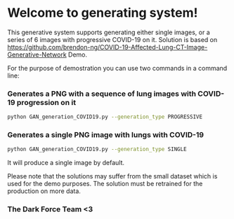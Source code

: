 # Welcome to generating system!

This generative system supports generating either single images, or a series of 6 images with progressive COVID-19 on it. 
Solution is based on https://github.com/brendon-ng/COVID-19-Affected-Lung-CT-Image-Generative-Network Demo. 

For the purpose of demostration you can use two commands in a command line:

### Generates a PNG with a sequence of lung images with COVID-19 progression on it
``` bash
python GAN_generation_COVID19.py --generation_type PROGRESSIVE
```
### Generates a single PNG image with lungs with COVID-19
``` bash
python GAN_generation_COVID19.py --generation_type SINGLE
```
It will produce a single image by default.

Please note that the solutions may suffer from the small dataset which is used for the demo purposes. The solution must be retrained for the production on more data.

### The Dark Force Team <3
